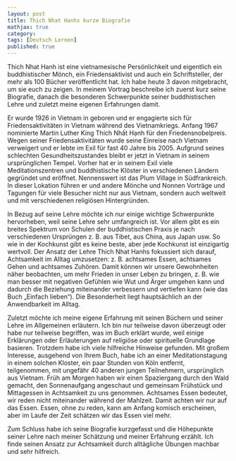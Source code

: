 ```yaml
---
layout: post
title: Thich Nhat Hanhs kurze Biografie
mathjax: true
category:
tags: [Deutsch Lernen]
published: true
---
```

Thich Nhat Hanh ist eine vietnamesische Persönlichkeit und eigentlich ein buddhistischer Mönch, ein Friedensaktivist und auch ein Schriftsteller, der mehr als 100 Bücher veröffentlicht hat. Ich habe heute 3 davon mitgebracht, um sie euch zu zeigen. In meinem Vortrag beschreibe ich zuerst kurz seine Biografie, danach die besonderen Schwerpunkte seiner buddhistischen Lehre und zuletzt meine eigenen Erfahrungen damit.

Er wurde 1926 in Vietnam in geboren und er engagierte sich für Friedensaktivitäten in Vietnam während des Vietnamkriegs. Anfang 1967 nominierte Martin Luther King Thích Nhất Hạnh für den Friedensnobelpreis. Wegen seiner Friedensaktivitäten wurde seine Einreise nach Vietnam verweigert und er lebte im Exil für fast 40 Jahre bis 2005. Aufgrund seines schlechten Gesundheitszustandes bleibt er jetzt in Vietnam in seinem ursprünglichen Tempel. Vorher hat er in seinem Exil viele Meditationszentren und buddhistische Klöster in verschiedenen Ländern gegründet und eröffnet. Nennenswert ist das Plum Village in Südfrankreich. In dieser Lokation führen er und andere Mönche und Nonnen Vorträge und Tagungen für viele Besucher nicht nur aus Vietnam, sondern auch weltweit und mit verschiedenen religiösen Hintergründen.

In Bezug auf seine Lehre möchte ich nur einige wichtige Schwerpunkte hervorheben, weil seine Lehre sehr umfangreich ist. Vor allem gibt es ein breites Spektrum von Schulen der buddhistischen Praxis je nach verschiedenen Ursprüngen z. B. aus Tibet, aus China, aus Japan usw. So wie in der Kochkunst gibt es keine beste, aber jede Kochkunst ist einzigartig wertvoll. Der Ansatz der Lehre Thich Nhat Hanhs fokussiert sich darauf, Achtsamkeit im Alltag umzusetzen: z. B. achtsames Essen, achtsames Gehen und achtsames Zuhören. Damit können wir unsere Gewohnheiten näher beobachten, um mehr Frieden in unser Leben zu bringen, z. B. wie man besser mit negativen Gefühlen wie Wut und Ärger umgehen kann und dadurch die Beziehung miteinander verbessern und vertiefen kann (wie das Buch „Einfach lieben“). Die Besonderheit liegt hauptsächlich an der Anwendbarkeit im Alltag.

Zuletzt möchte ich meine eigene Erfahrung mit seinen Büchern und seiner Lehre im Allgemeinen erläutern. Ich bin nur teilweise davon überzeugt oder habe nur teilweise begriffen, was im Buch erklärt wurde, weil einige Erklärungen oder Erläuterungen auf religiöse oder spirituelle Grundlage basieren. Trotzdem habe ich viele hilfreiche Hinweise gefunden. Mit großem Interesse, ausgehend von Ihrem Buch, habe ich an einer Meditationstagung in einem solchen Kloster, ein paar Stunden von Köln entfernt, teilgenommen, mit ungefähr 40 anderen jungen Teilnehmern, ursprünglich aus Vietnam. Früh am Morgen haben wir einen Spaziergang durch den Wald gemacht, den Sonnenaufgang angeschaut und gemeinsam Frühstück und Mittagessen in Achtsamkeit zu uns genommen. Achtsames Essen bedeutet, wir reden nicht miteinander während der Mahlzeit. Damit achten wir nur auf das Essen. Essen, ohne zu reden, kann am Anfang komisch erscheinen, aber im Laufe der Zeit schätzen wir das Essen viel mehr.

Zum Schluss habe ich seine Biografie kurzgefasst und die Höhepunkte seiner Lehre nach meiner Schätzung und meiner Erfahrung erzählt. Ich finde seinen Ansatz zur Achtsamkeit durch alltägliche Übungen machbar und sehr hilfreich.
